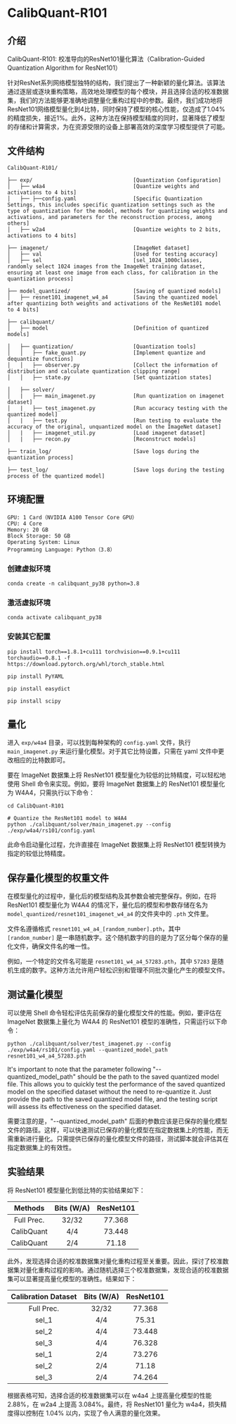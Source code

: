 # CalibQuant-R101
## 介绍
CalibQuant-R101: 校准导向的ResNet101量化算法（Calibration-Guided Quantization Algorithm for ResNet101）

针对ResNet系列网络模型独特的结构，我们提出了一种新颖的量化算法。该算法通过逐层或逐块重构策略，高效地处理模型的每个模块，并且选择合适的校准数据集，我们的方法能够更准确地调整量化重构过程中的参数。最终，我们成功地将ResNet101网络模型量化到4比特，同时保持了模型的核心性能，仅造成了1.04%的精度损失，接近1%。此外，这种方法在保持模型精度的同时，显著降低了模型的存储和计算需求，为在资源受限的设备上部署高效的深度学习模型提供了可能。

## 文件结构

```
CalibQuant-R101/

├── exp/                                [Quantization Configuration]
│   ├── w4a4                            [Quantize weights and activations to 4 bits]
│   ├── ├──config.yaml                  [Specific Quantization Settings, this includes specific quantization settings such as the type of quantization for the model, methods for quantizing weights and activations, and parameters for the reconstruction process, among others]
│   ├── w2a4                            [Quantize weights to 2 bits, activations to 4 bits]     

├── imagenet/                           [ImageNet dataset]
│   ├── val                             [Used for testing accuracy]   
│   ├── sel                             [sel_1024_1000classes, randomly select 1024 images from the ImageNet training dataset, ensuring at least one image from each class, for calibration in the quantization process]

├── model_quantized/                    [Saving of quantized models]
│   ├── resnet101_imagenet_w4_a4        [Saving the quantized model after quantizing both weights and activations of the ResNet101 model to 4 bits]

├── calibquant/  
│   ├── model                           [Definition of quantized models]

│   ├── quantization/                   [Quantization tools]
│   │   ├── fake_quant.py               [Implement quantize and dequantize functions]   
│   │   ├── observer.py                 [Collect the information of distribution and calculate quantization clipping range]     
│   │   ├── state.py                    [Set quantization states]

│   ├── solver/ 
│   |   ├── main_imagenet.py            [Run quantization on imagenet dataset]
│   |   ├── test_imagenet.py            [Run accuracy testing with the quantized model]
│   |   ├── test.py                     [Run testing to evaluate the accuracy of the original, unquantized model on the ImageNet dataset]
│   |   ├── imagenet_util.py            [Load imagenet dataset]
│   |   ├── recon.py                    [Reconstruct models]

├── train_log/                          [Save logs during the quantization process]

├── test_log/                           [Save logs during the testing process of the quantized model]
```
## 环境配置
```text
GPU: 1 Card（NVIDIA A100 Tensor Core GPU）
CPU: 4 Core
Memory: 20 GB
Block Storage: 50 GB
Operating System: Linux
Programming Language: Python（3.8）
```
### 创建虚拟环境
```shell
conda create -n calibquant_py38 python=3.8
```
### 激活虚拟环境
```shell
conda activate calibquant_py38
```
### 安装其它配置
```shell
pip install torch==1.8.1+cu111 torchvision==0.9.1+cu111 torchaudio==0.8.1 -f https://download.pytorch.org/whl/torch_stable.html

pip install PyYAML

pip install easydict

pip install scipy
```

## 量化
进入 `exp/w4a4` 目录，可以找到每种架构的 `config.yaml` 文件，执行 `main_imagenet.py` 来运行量化模型。对于其它比特设置，只需在 yaml 文件中更改相应的比特数即可。 

要在 ImageNet 数据集上将 ResNet101 模型量化为较低的比特精度，可以轻松地使用 Shell 命令来实现。例如，要将  ImageNet 数据集上的 ResNet101 模型量化为 W4A4，只需执行以下命令：

```shell
cd CalibQuant-R101

# Quantize the ResNet101 model to W4A4
python ./calibquant/solver/main_imagenet.py --config ./exp/w4a4/rs101/config.yaml
```
此命令启动量化过程，允许直接在 ImageNet  数据集上将 ResNet101 模型转换为指定的较低比特精度。

## 保存量化模型的权重文件
在模型量化的过程中，量化后的模型结构及其参数会被完整保存。例如，在将 ResNet101 模型量化为 W4A4 的情况下，量化后的模型和参数存储在名为 `model_quantized/resnet101_imagenet_w4_a4` 的文件夹中的 `.pth` 文件里。

文件名遵循格式 `resnet101_w4_a4_[random_number].pth`，其中 `[random_number]` 是一串随机数字。这个随机数字的目的是为了区分每个保存的量化文件，确保文件名的唯一性。

例如，一个特定的文件名可能是 `resnet101_w4_a4_57283.pth`，其中 `57283` 是随机生成的数字。这种方法允许用户轻松识别和管理不同批次量化产生的模型文件。

## 测试量化模型

可以使用 Shell 命令轻松评估先前保存的量化模型文件的性能。例如，要评估在 ImageNet 数据集上量化为 W4A4 的 ResNet101 模型的准确性，只需运行以下命令：

```shell
python ./calibquant/solver/test_imagenet.py --config ./exp/w4a4/rs101/config.yaml --quantized_model_path resnet101_w4_a4_57283.pth
```
It's important to note that the parameter following "--quantized_model_path" should be the path to the saved quantized model file. This allows you to quickly test the performance of the saved quantized model on the specified dataset without the need to re-quantize it. Just provide the path to the saved quantized model file, and the testing script will assess its effectiveness on the specified dataset.

需要注意的是，"--quantized_model_path" 后面的参数应该是已保存的量化模型文件的路径。这样，可以快速测试已保存的量化模型在指定数据集上的性能，而无需重新进行量化。只需提供已保存的量化模型文件的路径，测试脚本就会评估其在指定数据集上的有效性。

## 实验结果

将 ResNet101 模型量化到低比特的实验结果如下：

|  Methods   | Bits (W/A) | ResNet101 |
| :--------: | :--------: | :-------: |
| Full Prec. |   32/32    |  77.368   |
| CalibQuant |    4/4     |  73.448   |
| CalibQuant |    2/4     |   71.18   |

此外，发现选择合适的校准数据集对量化重构过程至关重要。因此，探讨了校准数据集对量化重构过程的影响。通过随机选择三个校准数据集，发现合适的校准数据集可以显著提高量化模型的准确性。结果如下：

| Calibration  Dataset | Bits (W/A) | ResNet101 |
| :------------------: | :--------: | :-------: |
|      Full Prec.      |   32/32    |  77.368   |
|        sel_1         |    4/4     |   75.31   |
|        sel_2         |    4/4     |  73.448   |
|        sel_3         |    4/4     |  76.328   |
|        sel_1         |    2/4     |  73.276   |
|        sel_2         |    2/4     |   71.18   |
|        sel_3         |    2/4     |  74.264   |

根据表格可知，选择合适的校准数据集可以在 w4a4 上提高量化模型的性能 2.88%，在 w2a4 上提高 3.084%。最终，将 ResNet101 量化为 w4a4，损失精度得以控制在 1.04% 以内，实现了令人满意的量化效果。
